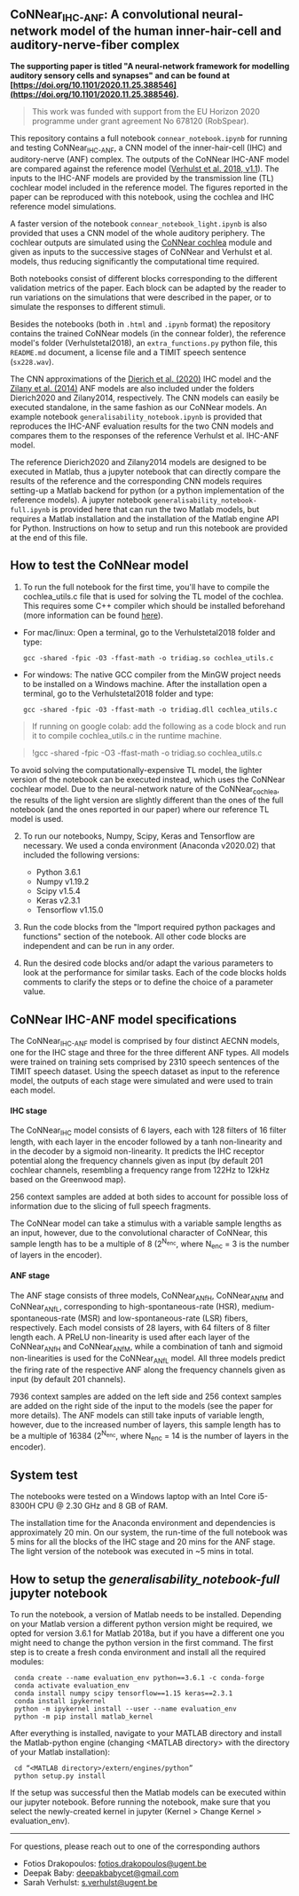 ## CoNNear<sub>IHC-ANF</sub>: A convolutional neural-network model of the human inner-hair-cell and auditory-nerve-fiber complex

**The supporting paper is titled "A neural-network framework for modelling auditory sensory cells and synapses" and can be found at [https://doi.org/10.1101/2020.11.25.388546](https://doi.org/10.1101/2020.11.25.388546).**

> This work was funded with support from the EU Horizon 2020 programme under grant agreement No 678120 (RobSpear).


This repository contains a full notebook `connear_notebook.ipynb` for running and testing CoNNear<sub>IHC-ANF</sub>, a CNN model of the inner-hair-cell (IHC) and auditory-nerve (ANF) complex. The outputs of the CoNNear IHC-ANF model are compared against the reference model ([Verhulst et al. 2018, v1.1](https://github.com/HearingTechnology/Verhulstetal2018Model/tree/v1.1-master)). The inputs to the IHC-ANF models are provided by the transmission line (TL) cochlear model included in the reference model. The figures reported in the paper can be reproduced with this notebook, using the cochlea and IHC reference model simulations.

A faster version of the notebook `connear_notebook_light.ipynb` is also provided that uses a CNN model of the whole auditory periphery. The cochlear outputs are simulated using the [CoNNear cochlea](https://github.com/HearingTechnology/CoNNear_cochlea) module and given as inputs to the successive stages of CoNNear and Verhulst et al. models, thus reducing significantly the computational time required. 

Both notebooks consist of different blocks corresponding to the different validation metrics of the paper. Each block can be adapted by the reader to run variations on the simulations that were described in the paper, or to simulate the responses to different stimuli.

Besides the notebooks (both in `.html` and `.ipynb` format) the repository contains the trained CoNNear models (in the connear folder), the reference model's folder (Verhulstetal2018), an `extra_functions.py` python file, this `README.md` document, a license file and a TIMIT speech sentence (`sx228.wav`). 

The CNN approximations of the [Dierich et al. (2020)](https://www.sciencedirect.com/science/article/pii/S2211124720308500) IHC model and the [Zilany et al. (2014)](https://www.ncbi.nlm.nih.gov/pmc/articles/PMC3985897) ANF models are also included under the folders Dierich2020 and Zilany2014, respectively. The CNN models can easily be executed standalone, in the same fashion as our CoNNear models. An example notebook `generalisability_notebook.ipynb` is provided that reproduces the IHC-ANF evaluation results for the two CNN models and compares them to the responses of the reference Verhulst et al. IHC-ANF model.

The reference Dierich2020 and Zilany2014 models are designed to be executed in Matlab, thus a jupyter notebook that can directly compare the results of the reference and the corresponding CNN models requires setting-up a Matlab backend for python (or a python implementation of the reference models). A jupyter notebook `generalisability_notebook-full.ipynb` is provided here that can run the two Matlab models, but requires a Matlab installation and the installation of the Matlab engine API for Python. Instructions on how to setup and run this notebook are provided at the end of this file.

## How to test the CoNNear model

1. To run the full notebook for the first time, you'll have to compile the cochlea_utils.c file that is used for solving the TL model of the cochlea. This requires some C++ compiler which should be installed beforehand (more information can be found [here](https://github.com/HearingTechnology/Verhulstetal2018Model#verhulstetal2018model)). 

* For mac/linux:
 Open a terminal, go to the Verhulstetal2018 folder and type:
 
     `gcc -shared -fpic -O3 -ffast-math -o tridiag.so cochlea_utils.c`

* For windows:
 The native GCC compiler from the MinGW project needs to be installed on a Windows machine. After the installation open a terminal, go to the Verhulstetal2018 folder and type:

     `gcc -shared -fpic -O3 -ffast-math -o tridiag.dll cochlea_utils.c`
     
> If running on google colab: add the following as a code block and run it to compile cochlea_utils.c in the runtime machine.

>	!gcc -shared -fpic -O3 -ffast-math -o tridiag.so cochlea_utils.c

To avoid solving the computationally-expensive TL model, the lighter version of the notebook can be executed instead, which uses the CoNNear cochlear model. Due to the neural-network nature of the CoNNear<sub>cochlea</sub>, the results of the light version are slightly different than the ones of the full notebook (and the ones reported in our paper) where our reference TL model is used.

2. To run our notebooks, Numpy, Scipy, Keras and Tensorflow are necessary. We used a conda environment (Anaconda v2020.02) that included the following versions: 
	+ Python 3.6.1
	+ Numpy v1.19.2
	+ Scipy v1.5.4
	+ Keras v2.3.1
	+ Tensorflow v1.15.0

3. Run the code blocks from the "Import required python packages and functions" section of the notebook. All other code blocks are independent and can be run in any order. 

4. Run the desired code blocks and/or adapt the various parameters to look at the performance for similar tasks. Each of the code blocks holds comments to clarify the steps or to define the choice of a parameter value. 
    
## CoNNear IHC-ANF model specifications

The CoNNear<sub>IHC-ANF</sub> model is comprised by four distinct AECNN models, one for the IHC stage and three for the three different ANF types. All models were trained on training sets comprised by 2310 speech sentences of the TIMIT speech dataset. Using the speech dataset as input to the reference model, the outputs of each stage were simulated and were used to train each model.

#### IHC stage

The CoNNear<sub>IHC</sub> model consists of 6 layers, each with 128 filters of 16 filter length, with each layer in the encoder followed by a tanh non-linearity and in the decoder by a sigmoid non-linearity.
It predicts the IHC receptor potential along the frequency channels given as input (by default 201 cochlear channels, resembling a frequency range from 122Hz to 12kHz based on the Greenwood map). 

256 context samples are added at both sides to account for possible loss of information due to the slicing of full speech fragments. 

The CoNNear model can take a stimulus with a variable sample lengths as an input, however, due to the convolutional character of CoNNear, this sample length has to be a multiple of 8 (2<sup>N<sub>enc</sub></sup>, where N<sub>enc</sub> = 3 is the number of layers in the encoder).

#### ANF stage

The ANF stage consists of three models, CoNNear<sub>ANfH</sub>, CoNNear<sub>ANfM</sub> and CoNNear<sub>ANfL</sub>, corresponding to high-spontaneous-rate (HSR), medium-spontaneous-rate (MSR) and low-spontaneous-rate (LSR) fibers, respectively. Each model consists of 28 layers, with 64 filters of 8 filter length each. A PReLU non-linearity is used after each layer of the CoNNear<sub>ANfH</sub> and CoNNear<sub>ANfM</sub>, while a combination of tanh and sigmoid non-linearities is used for the CoNNear<sub>ANfL</sub> model. All three models predict the firing rate of the respective ANF along the frequency channels given as input (by default 201 channels). 

7936 context samples are added on the left side and 256 context samples are added on the right side of the input to the models (see the paper for more details). The ANF models can still take inputs of variable length, however, due to the increased number of layers, this sample length has to be a multiple of 16384 (2<sup>N<sub>enc</sub></sup>, where N<sub>enc</sub> = 14 is the number of layers in the encoder).

## System test

The notebooks were tested on a Windows laptop with an Intel Core i5-8300H CPU @ 2.30 GHz and 8 GB of RAM.

The installation time for the Anaconda environment and dependencies is approximately 20 min. On our system, the run-time of the full notebook was 5 mins for all the blocks of the IHC stage and 20 mins for the ANF stage. The light version of the notebook was executed in ~5 mins in total.

## How to setup the *generalisability_notebook-full* jupyter notebook

To run the notebook, a version of Matlab needs to be installed. Depending on your Matlab version a different python version might be required, we opted for version 3.6.1 for Matlab 2018a, but if you have a different one you might need to change the python version in the first command. The first step is to create a fresh conda environment and install all the required modules:

     conda create --name evaluation_env python==3.6.1 -c conda-forge
     conda activate evaluation_env
     conda install numpy scipy tensorflow==1.15 keras==2.3.1
     conda install ipykernel
     python -m ipykernel install --user --name evaluation_env
     python -m pip install matlab_kernel

After everything is installed, navigate to your MATLAB directory and install the Matlab-python engine (changing \<MATLAB directory> with the directory of your Matlab installation):

     cd “<MATLAB directory>/extern/engines/python”
     python setup.py install
     
If the setup was successful then the Matlab models can be executed within our jupyter notebook. Before running the notebook, make sure that you select the newly-created kernel in jupyter (Kernel > Change Kernel > evaluation_env).

----
For questions, please reach out to one of the corresponding authors

* Fotios Drakopoulos: fotios.drakopoulos@ugent.be
* Deepak Baby: deepakbabycet@gmail.com
* Sarah Verhulst: s.verhulst@ugent.be

